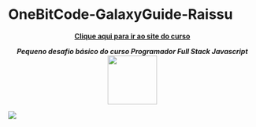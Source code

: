 # OneBitCode-GalaxyGuide-Raissu

<div align="center">
  <p>
    <a href="https://programador.onebitcode.com/?ref=C54036552P"><strong>Clique aqui para ir ao site do curso</strong></a>
  </p>
  
  <i><strong>Pequeno desafio básico do curso Programador Full Stack Javascript</strong></i>
  <img width="100" height="100" src="https://encrypted-tbn0.gstatic.com/images?q=tbn:ANd9GcSGAvAZP2r8vO1244MsAdBSNzIva-EdkkVlSQSlYNNgL_HEHS0BODwGbuuEU6BBxYvRUzM&usqp=CAU">
  
</div>

<img src="https://programador.onebitcode.com/images/share-fb.png">

